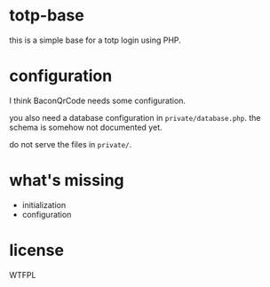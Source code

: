 # totp-base

this is a simple base for a totp login using PHP.

# configuration

I think BaconQrCode needs some configuration.

you also need a database configuration in `private/database.php`.
the schema is somehow not documented yet.

do not serve the files in `private/`.

# what's missing

* initialization
* configuration

# license

WTFPL

